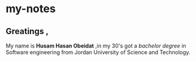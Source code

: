 # my-notes

## Greatings  ,
My name is **Husam Hasan Obeidat** ,in my 30's got a *bachelor degree* in Software engineering from Jordan University of Science and Technology.

